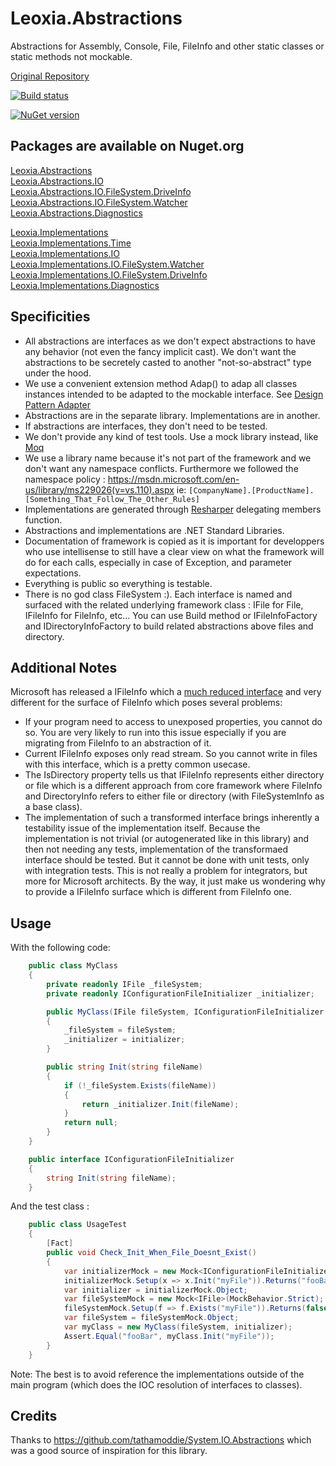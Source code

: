 # Leoxia.Abstractions
Abstractions for Assembly, Console, File, FileInfo and other static classes or static methods not mockable.

[Original Repository](https://gitlab.leoxia.com/leoxia/Leoxia.Abstractions)

[![Build status](https://ci.appveyor.com/api/projects/status/dv2p17pi7aqq4mj5?svg=true)](https://ci.appveyor.com/project/leoxialtd/leoxia-abstractions)

[![NuGet version](https://badge.fury.io/nu/Leoxia.Abstractions.svg)](https://badge.fury.io/nu/Leoxia.Abstractions)

## Packages are available on Nuget.org

[Leoxia.Abstractions](https://www.nuget.org/packages/Leoxia.Abstractions/)<br/>
[Leoxia.Abstractions.IO](https://www.nuget.org/packages/Leoxia.Abstractions.IO/)<br/>
[Leoxia.Abstractions.IO.FileSystem.DriveInfo](https://www.nuget.org/packages/Leoxia.Abstractions.IO.FileSystem.DriveInfo/)<br/>
[Leoxia.Abstractions.IO.FileSystem.Watcher](https://www.nuget.org/packages/Leoxia.Abstractions.IO.FileSystem.Watcher/)<br/>
[Leoxia.Abstractions.Diagnostics](https://www.nuget.org/packages/Leoxia.Abstractions.Diagnostics/)<br/>

[Leoxia.Implementations](https://www.nuget.org/packages/Leoxia.Implementations/)<br/>
[Leoxia.Implementations.Time](https://www.nuget.org/packages/Leoxia.Implementations.Time/)<br/>
[Leoxia.Implementations.IO](https://www.nuget.org/packages/Leoxia.Implementations.IO/)<br/>
[Leoxia.Implementations.IO.FileSystem.Watcher](https://www.nuget.org/packages/Leoxia.Implementations.IO.FileSystem.Watcher/)<br/>
[Leoxia.Implementations.IO.FileSystem.DriveInfo](https://www.nuget.org/packages/Leoxia.Implementations.IO.FileSystem.DriveInfo/)<br/>
[Leoxia.Implementations.Diagnostics](https://www.nuget.org/packages/Leoxia.Implementations.Diagnostics/)<br/>

## Specificities

- All abstractions are interfaces as we don't expect abstractions to have any behavior (not even the fancy implicit cast). 
We don't want the abstractions to be secretely casted to another "not-so-abstract" type under the hood.
- We use a convenient extension method Adap() to adap all classes instances intended to be adapted to the mockable interface. See [Design Pattern Adapter](https://en.wikipedia.org/wiki/Adapter_pattern)
- Abstractions are in the separate library. Implementations are in another.
- If abstractions are interfaces, they don't need to be tested.
- We don't provide any kind of test tools. Use a mock library instead, like [Moq](https://github.com/Moq/moq4/wiki/Quickstart)
- We use a library name because it's not part of the framework and we don't want any namespace conflicts.
Furthermore we followed the namespace policy : https://msdn.microsoft.com/en-us/library/ms229026(v=vs.110).aspx
ie:	`[CompanyName].[ProductName].[Something_That_Follow_The_Other_Rules]`
- Implementations are generated through [Resharper](https://www.jetbrains.com/resharper/) delegating members function.
- Abstractions and implementations are .NET Standard Libraries.
- Documentation of framework is copied as it is important for developpers who use intellisense to still have a clear view
on what the framework will do for each calls, especially in case of Exception, and parameter expectations.
- Everything is public so everything is testable. 
- There is no god class FileSystem :). Each interface is named and surfaced with the related underlying framework class : IFile for File,
IFileInfo for FileInfo, etc... You can use Build method or IFileInfoFactory and IDirectoryInfoFactory to build related abstractions above files and directory.

## Additional Notes

Microsoft has released a IFileInfo which a [much reduced interface](https://docs.microsoft.com/en-us/aspnet/core/api/microsoft.extensions.fileproviders.ifileinfo) and very different for the surface of FileInfo which poses several problems:

- If your program need to access to unexposed properties, you cannot do so. You are very likely to run into this issue especially if you are migrating from FileInfo to an abstraction of it.
- Current IFileInfo exposes only read stream. So you cannot write in files with this interface, which is a pretty common usecase.
- The IsDirectory property tells us that IFileInfo represents either directory or file which is a different approach from core framework where FileInfo and DirectoryInfo refers to either file or directory (with FileSystemInfo as a base class).
- The implementation of such a transformed interface brings inherently a testability issue of the implementation itself. Because the implementation is not trivial (or autogenerated like in this library) and then not needing any tests, implementation of the transformaed interface should be tested. But it cannot be done with unit tests, only with integration tests. This is not really a problem for integrators, but more for Microsoft architects. By the way, it just make us wondering why to provide a IFileInfo surface which is different from FileInfo one.

## Usage 

With the following code:

```csharp
    public class MyClass
    {
        private readonly IFile _fileSystem;
        private readonly IConfigurationFileInitializer _initializer;

        public MyClass(IFile fileSystem, IConfigurationFileInitializer initializer)
        {
            _fileSystem = fileSystem;
            _initializer = initializer;
        }

        public string Init(string fileName)
        {
            if (!_fileSystem.Exists(fileName))
            {
                return _initializer.Init(fileName);
            }
            return null;
        }
    }

    public interface IConfigurationFileInitializer
    {
        string Init(string fileName);
    }
```

And the test class :

```csharp
    public class UsageTest
    {
        [Fact]
        public void Check_Init_When_File_Doesnt_Exist()
        {
            var initializerMock = new Mock<IConfigurationFileInitializer>(MockBehavior.Strict);
            initializerMock.Setup(x => x.Init("myFile")).Returns("fooBar");
            var initializer = initializerMock.Object;
            var fileSystemMock = new Mock<IFile>(MockBehavior.Strict);
            fileSystemMock.Setup(f => f.Exists("myFile")).Returns(false);
            var fileSystem = fileSystemMock.Object;
            var myClass = new MyClass(fileSystem, initializer);
            Assert.Equal("fooBar", myClass.Init("myFile"));
        }
    }
```

Note: The best is to avoid reference the implementations outside of the main program (which does the IOC resolution of interfaces to classes).

## Credits

Thanks to https://github.com/tathamoddie/System.IO.Abstractions which was a good source of inspiration for this library.
